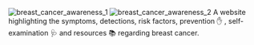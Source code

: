 ![breast_cancer_awareness_1](https://github.com/user-attachments/assets/295ac29d-8c65-4219-8745-2a19cba50b14)
![breast_cancer_awareness_2](https://github.com/user-attachments/assets/ebaffd44-fef8-4634-9fa8-adc8a979ec31)
A website highlighting the symptoms, detections, risk factors, prevention ✋ , self-examination 🩺  and resources 📚  regarding breast cancer.
